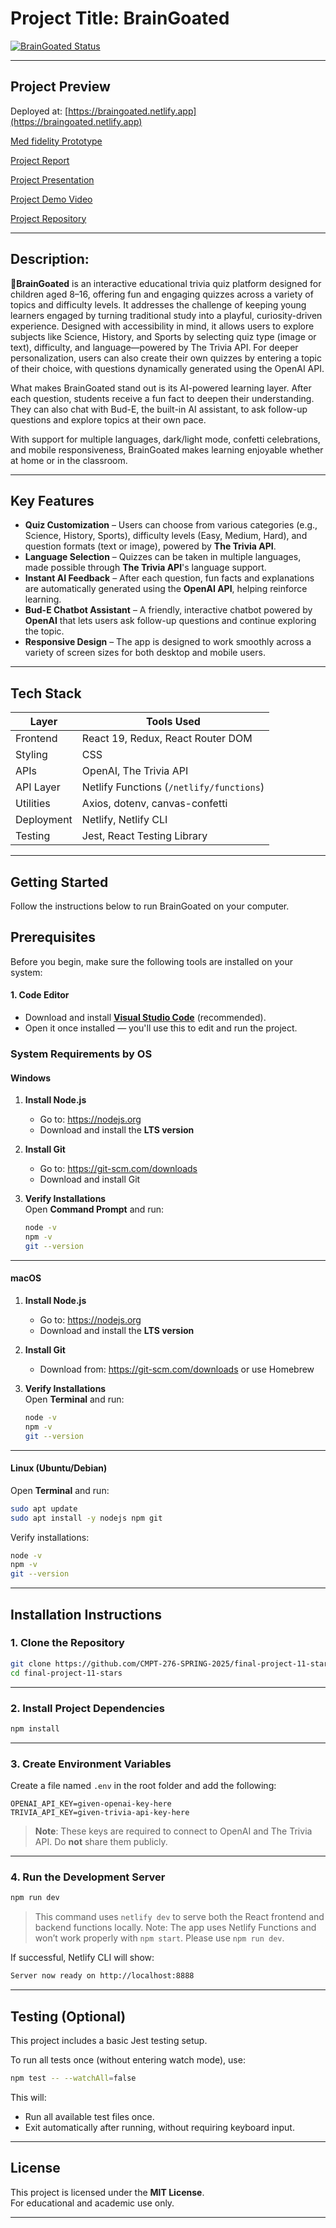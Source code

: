 # Project Title: BrainGoated

[![BrainGoated Status](https://img.shields.io/uptimerobot/status/m799396409-636acff0ba0f55d0904943e0?label=BrainGoated%20Status&style=flat-square)](https://stats.uptimerobot.com/I4KtZdeNvh)

---

## Project Preview

Deployed at: [https://braingoated.netlify.app](https://braingoated.netlify.app)  

[Med fidelity Prototype](https://www.figma.com/design/qPQ5OmbuZX0GfM0ORjTRY7/BrainGoated-High-Fidelity?node-id=0-1&p=f&t=KEMegfNpdJHpnBcq-0)

[Project Report](misc/Project_Final_Report_M2.pdf)

[Project Presentation](https://www.youtube.com/watch?v=hO3A0SJO3FQ)

[Project Demo Video](https://youtu.be/OD7oiYLfeZQ?si=uFueI-x3uSdCQQAU)

[Project Repository](https://github.com/CMPT-276-SPRING-2025/final-project-11-stars.git)

---

## Description:

**🌱BrainGoated** is an interactive educational trivia quiz platform designed for children aged 8–16, offering fun and engaging quizzes across a variety of topics and difficulty levels. It addresses the challenge of keeping young learners engaged by turning traditional study into a playful, curiosity-driven experience. Designed with accessibility in mind, it allows users to explore subjects like Science, History, and Sports by selecting quiz type (image or text), difficulty, and language—powered by The Trivia API. For deeper personalization, users can also create their own quizzes by entering a topic of their choice, with questions dynamically generated using the OpenAI API.

What makes BrainGoated stand out is its AI-powered learning layer. After each question, students receive a fun fact to deepen their understanding. They can also chat with Bud-E, the built-in AI assistant, to ask follow-up questions and explore topics at their own pace.

With support for multiple languages, dark/light mode, confetti celebrations, and mobile responsiveness, BrainGoated makes learning enjoyable whether at home or in the classroom.

---

## Key Features

- **Quiz Customization** – Users can choose from various categories (e.g., Science, History, Sports), difficulty levels (Easy, Medium, Hard), and question formats (text or image), powered by **The Trivia API**.
- **Language Selection** – Quizzes can be taken in multiple languages, made possible through **The Trivia API**'s language support.
- **Instant AI Feedback** – After each question, fun facts and explanations are automatically generated using the **OpenAI API**, helping reinforce learning.
- **Bud-E Chatbot Assistant** – A friendly, interactive chatbot powered by **OpenAI** that lets users ask follow-up questions and continue exploring the topic.
- **Responsive Design** – The app is designed to work smoothly across a variety of screen sizes for both desktop and mobile users.


---

## Tech Stack

| Layer         | Tools Used                             |
|---------------|----------------------------------------|
| Frontend      | React 19, Redux, React Router DOM      |
| Styling       | CSS                                    |
| APIs          | OpenAI, The Trivia API                 |
| API Layer     | Netlify Functions (`/netlify/functions`) |
| Utilities     | Axios, dotenv, canvas-confetti         |
| Deployment    | Netlify, Netlify CLI                   |
| Testing       | Jest, React Testing Library            |

---

## Getting Started

Follow the instructions below to run BrainGoated on your computer.

## Prerequisites

Before you begin, make sure the following tools are installed on your system:

#### 1. Code Editor

- Download and install **[Visual Studio Code](https://code.visualstudio.com/)** (recommended).
- Open it once installed — you'll use this to edit and run the project.

### System Requirements by OS

#### Windows
1. **Install Node.js**  
   - Go to: https://nodejs.org  
   - Download and install the **LTS version**

2. **Install Git**  
   - Go to: https://git-scm.com/downloads  
   - Download and install Git

3. **Verify Installations**  
   Open **Command Prompt** and run:
   ```bash
   node -v
   npm -v
   git --version
   ```
---

#### macOS
1. **Install Node.js**  
   - Go to: https://nodejs.org  
   - Download and install the **LTS version**

2. **Install Git**  
   - Download from: https://git-scm.com/downloads or use Homebrew

3. **Verify Installations**  
   Open **Terminal** and run:
   ```bash
   node -v
   npm -v
   git --version
   ```
---

#### Linux (Ubuntu/Debian)
Open **Terminal** and run:
```bash
sudo apt update
sudo apt install -y nodejs npm git
```

Verify installations:
```bash
node -v
npm -v
git --version
```

---

## Installation Instructions

### 1. Clone the Repository
```bash
git clone https://github.com/CMPT-276-SPRING-2025/final-project-11-stars.git
cd final-project-11-stars
```

---

### 2. Install Project Dependencies
```bash
npm install
```

---

### 3. Create Environment Variables
Create a file named `.env` in the root folder and add the following:
```env
OPENAI_API_KEY=given-openai-key-here
TRIVIA_API_KEY=given-trivia-api-key-here
```
> **Note**: These keys are required to connect to OpenAI and The Trivia API. Do **not** share them publicly.

---

### 4. Run the Development Server

```bash
npm run dev
```
> This command uses `netlify dev` to serve both the React frontend and backend functions locally.
> Note: The app uses Netlify Functions and won’t work properly with `npm start`. Please use `npm run dev`.

If successful, Netlify CLI will show:
```bash
Server now ready on http://localhost:8888
```
---

## Testing (Optional)
This project includes a basic Jest testing setup.

To run all tests once (without entering watch mode), use:
```bash
npm test -- --watchAll=false
```
This will:

- Run all available test files once.
- Exit automatically after running, without requiring keyboard input.
---

## License
This project is licensed under the **MIT License**.  
For educational and academic use only.

---
